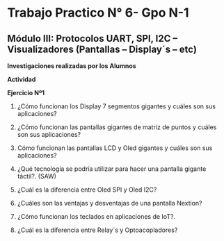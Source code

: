 # Trabajo Practico N° 6- Gpo N-1
## Módulo III: Protocolos UART, SPI, I2C – Visualizadores (Pantallas – Display´s – etc)

**Investigaciones realizadas por los Alumnos**     

**Actividad**     

**Ejercicio Nº1**

1) ¿Cómo funcionan los Display 7 segmentos gigantes y cuáles son sus
aplicaciones? 

2) ¿Cómo funcionan las pantallas gigantes de matriz de puntos y cuáles son
sus aplicaciones?

3) Cómo funcionan las pantallas LCD y Oled gigantes y cuáles son sus
aplicaciones?

4) ¿Qué tecnología se podría utilizar para hacer una pantalla gigante táctil?. (SAW)

5) ¿Cuál es la diferencia entre Oled SPI y Oled I2C?

6) ¿Cuáles son las ventajas y desventajas de una pantalla Nextion?

7) ¿Cómo funcionan los teclados en aplicaciones de IoT?.

8) ¿Cuál es la diferencia entre Relay´s y Optoacopladores?

